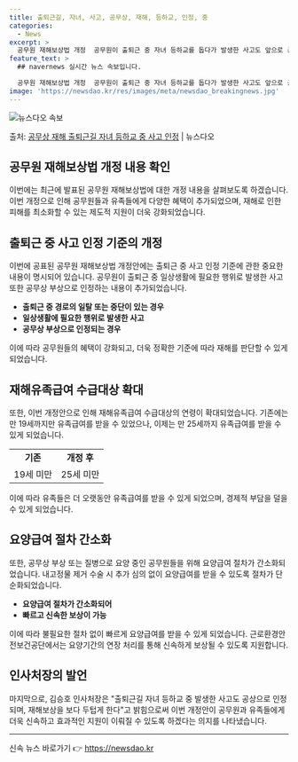 ```yaml
---
title: 출퇴근길, 자녀, 사고, 공무상, 재해, 등하교, 인정, 중
categories:
  - News
excerpt: >
  공무원 재해보상법 개정  공무원이 출퇴근 중 자녀 등하교를 돕다가 발생한 사고도 앞으로 공무상 재해로 인정받…
feature_text: >
  ## navernews 실시간 뉴스 속보입니다.

  공무원 재해보상법 개정  공무원이 출퇴근 중 자녀 등하교를 돕다가 발생한 사고도 앞으로 공무상 재해로 인정받…
image: 'https://newsdao.kr/res/images/meta/newsdao_breakingnews.jpg'
---
```


![뉴스다오 속보](https://newsdao.kr/res/images/meta/newsdao_breakingnews.jpg)

<p>출처: <a href="https://newsdao.kr/4166" rel="dofollow">공무상 재해 출퇴근길 자녀 등하교 중 사고 인정</a> | 뉴스다오</p>

<h2 data-ke-size="size26">공무원 재해보상법 개정 내용 확인</h2>

<p data-ke-size="size16">이번에는 최근에 발표된 공무원 재해보상법에 대한 개정 내용을 살펴보도록 하겠습니다. 이번 개정으로 인해 공무원들과 유족들에게 다양한 혜택이 추가되었으며, 재해로 인한 피해를 최소화할 수 있는 제도적 지원이 더욱 강화되었습니다.</p>

<h2 data-ke-size="size23">출퇴근 중 사고 인정 기준의 개정</h2>

<p data-ke-size="size16">이번에 공표된 공무원 재해보상법 개정안에는 출퇴근 중 사고 인정 기준에 관한 중요한 내용이 명시되어 있습니다. 공무원이 출퇴근 중 일상생활에 필요한 행위로 발생한 사고 또한 공무상 부상으로 인정하는 내용이 추가되었습니다.</p>

<ul>
    <li><b>출퇴근 중 경로의 일탈 또는 중단이 있는 경우</b></li>
    <li><b>일상생활에 필요한 행위로 발생한 사고</b></li>
    <li><b>공무상 부상으로 인정되는 경우</b></li>
</ul>

<p data-ke-size="size16">이에 따라 공무원들의 혜택이 강화되고, 더욱 정확한 기준에 따라 재해를 판단할 수 있게 되었습니다.</p>

<h2 data-ke-size="size23">재해유족급여 수급대상 확대</h2>

<p data-ke-size="size16">또한, 이번 개정안으로 인해 재해유족급여 수급대상의 연령이 확대되었습니다. 기존에는 만 19세까지만 유족급여를 받을 수 있었으나, 이제는 만 25세까지 유족급여를 받을 수 있게 되었습니다.</p>

<table>
    <tr>
        <td style="text-align: center; height: 17px;"><b>기존</b></td>
        <td style="text-align: center; height: 17px;"><b>개정 후</b></td>
    </tr>
    <tr>
        <td style="text-align: center; height: 17px;">19세 미만</td>
        <td style="text-align: center; height: 17px;">25세 미만</td>
    </tr>
</table>

<p data-ke-size="size16">이에 따라 유족들은 더 오랫동안 유족급여를 받을 수 있게 되었으며, 경제적 부담을 덜을 수 있게 되었습니다.</p>

<h2 data-ke-size="size23">요양급여 절차 간소화</h2>

<p data-ke-size="size16">또한, 공무상 부상 또는 질병으로 요양 중인 공무원들을 위해 요양급여 절차가 간소화되었습니다. 내고정물 제거 수술 시 추가 심의 없이 요양급여를 받을 수 있도록 절차가 단순화되었습니다.</p>

<ul>
    <li><b>요양급여 절차가 간소화되어</b></li>
    <li><b>빠르고 신속한 보상이 가능</b></li>
</ul>

<p data-ke-size="size16">이에 따라 불필요한 절차 없이 빠르게 요양급여를 받을 수 있게 되었습니다. 근로환경안전보건공단에서는 요양기간의 연장 처리를 통해 신속하게 보상될 수 있도록 지원합니다.</p>

<h2 data-ke-size="size23">인사처장의 발언</h2>

<p data-ke-size="size16">마지막으로, 김승호 인사처장은 "출퇴근길 자녀 등하교 중 발생한 사고도 공상으로 인정되며, 재해보상을 보다 두텁게 한다"고 밝힘으로써 이번 개정안이 공무원과 유족들에게 더욱 신속하고 효과적인 지원이 이뤄질 수 있도록 하겠다는 의지를 나타냈습니다.</p>

<hr> 

신속 뉴스 바로가기 👉 <a href="https://newsdao.kr" rel="dofollow">https://newsdao.kr</a>


